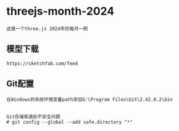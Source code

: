 # threejs-month-2024
~~~
这是一个three.js 2024年的每月一例
~~~


## 模型下载
~~~
https://sketchfab.com/feed
~~~


## Git配置
~~~
在Windows的系统环境变量path添加G:\Program Files\Git\2.42.0.2\bin


Git存储库遇到不安全问题
# git config --global --add safe.directory "*"
~~~
